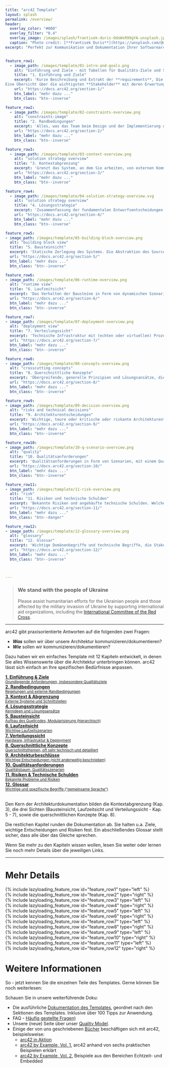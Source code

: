 ```yaml
---
title: "arc42 Template"
layout: splash
permalink: /overview/
header:
  overlay_color: "#000"
  overlay_filter: "0.4"
  overlay_image: /images/splash/frantisek-duris-OdoWsR99gYA-unsplash.jpg
  caption: "Photo credit: [**Frantisek Duris**](https://unsplash.com/@modry_dinosaurus)"
excerpt: "Perfekt zur Kommunikation und Dokumentation Ihrer Softwarearchitektur."


feature_row1:
  - image_path: /images/template/01-intro-and-goals.png
    alt: "Einführung und Ziele - mit Tabellen für Qualitäts-Ziele und Stakeholder"
    title: "1. Einführung und Ziele"
    excerpt: 'Kurze Beschreibung und Extrakt der **requirements**, Die Top3 (bis maximal 5) **Qualitätsziele für die Architektur**, deren Erreichung für die wichtigsten Stakeholder kritisch ist.
Eine Übersicht über die wichtigsten **Stakeholder** mit deren Erwartungen bezüglich der Architektur.'
    url: "https://docs.arc42.org/section-1/"
    btn_label: "mehr dazu ..."
    btn_class: "btn--inverse"

feature_row2:
  - image_path: /images/template/02-constraints-overview.png
    alt: "constraints-image"
    title: "2. Randbedingungen"
    excerpt: 'Alles, was das Team beim Design und der Implementierung der Architektur einschränkt. Diese Einschränkungen sind manchmal auch außerhalb eines Projekts in der gesamten Organisation gültig.'
    url: "https://docs.arc42.org/section-2/"
    btn_label: "mehr dazu ..."
    btn_class: "btn--inverse"    

feature_row3:
  - image_path: /images/template/03-context-overview.png
    alt: "solution strategy overview"
    title: "3. Kontextabgrenzung"
    excerpt: 'Grenzt das System, an dem Sie arbeiten, von externen Kommunikationspartnern (Nachbarsystemen und Benutzern) ab. Spezifiziert die externen Schnittstellen aus Sicht des Business (immer) und aus Sicht der Technologie (optional)'
    url: "https://docs.arc42.org/section-3/"
    btn_label: "mehr dazu ..."
    btn_class: "btn--inverse"    

feature_row4:
  - image_path: /images/template/04-solution-strategy-overview.svg
    alt: "solution strategy overview"
    title: "4. Lösungsstrategie"
    excerpt: 'Zusammenfassung der fundamentalen Entwurfsentscheidungen und Lösungsstrategien für die Gesamtarchitektur. Kann Technologieentscheidungen, Top-Level-Zerlegungsstrategie oder Ansätze zur Erreichung der wesentlichen Qualitätsziele beinhalten, bzw. relevante Organisationsentscheidungen.'
    url: "https://docs.arc42.org/section-4/"
    btn_label: "mehr dazu ..."
    btn_class: "btn--inverse"    

feature_row5:
- image_path: /images/template/05-building-block-overview.png
  alt: "building block view"
  title: "5. Bausteinsicht"
  excerpt: 'Statische Zerlegung des Systems. Die Abstraktion des Sourcecodes, dargestellt als Hierarchie von "White-Boxes" (die wiederum kleinere Black-Boxes beinhalten), bis zu einem angemessenen Detaillierungsgrad.'
  url: "https://docs.arc42.org/section-5/"
  btn_label: "mehr dazu ..."
  btn_class: "btn--inverse"    

feature_row6:
- image_path: /images/template/06-runtime-overview.png
  alt: "runtime view"
  title: "6. Laufzeitsicht"
  excerpt: 'Das Verhalten der Bausteine in Form von dynamischen Szenarien, die die wichtigsten Prozesse oder Features abdecken, Interaktionen an kritischen externen Schnittstellen oder "interessante" interne Abläufe und kritische Ausnahme- oder Fehlerfälle.'
  url: "https://docs.arc42.org/section-6/"
  btn_label: "mehr dazu ..."
  btn_class: "btn--inverse"    

feature_row7:
- image_path: /images/template/07-deployment-overview.png
  alt: "deployment view"
  title: "7. Verteilungssicht"
  excerpt: 'Technische Infrastruktur mit (echten oder virtuellen) Prozessoren, Systemtopologie, und die Abbildung der Software-Bausteine auf diese Infrastruktur.'
  url: "https://docs.arc42.org/section-7/"
  btn_label: "mehr dazu ..."
  btn_class: "btn--inverse"    

feature_row8:
- image_path: /images/template/08-concepts-overview.png
  alt: "crosscutting concepts"
  title: "8. Querschnittliche Konzepte"
  excerpt: 'Übergreifende, generelle Prinzipien und Lösungsansätze, die in vielen Teilen der Architektur einheitlich benutzt werden (→ cross-cutting). Konzepte beziehen sich oft auf **mehrere Bausteine**. Hier findet man Themen wie Domänenmodelle, Architekturmuster und -stile, Regeln zur Nutzung bestimmter Technologiestacks, etc.'
  url: "https://docs.arc42.org/section-8/"
  btn_label: "mehr dazu ..."
  btn_class: "btn--inverse"    

feature_row9:
- image_path: /images/template/09-decision-overview.png
  alt: "risks and technical decisions"
  title: "9. Architekturentscheidungen"
  excerpt: 'Wichtige, teure oder kritische oder riskante Architekturentscheidungen, die zentrale Bedeutung für das Gesamtsystem haben, mit Begründungen für diese Entscheidungen.'
  url: "https://docs.arc42.org/section-9/"
  btn_label: "mehr dazu ..."
  btn_class: "btn--inverse"    

feature_row10:
- image_path: /images/template/10-q-scenario-overview.png
  alt: "quality"
  title: "10. Qualitätsanforderungen"
  excerpt: 'Qualitätsanforderungen in Form von Szenarien, mit einem Qualitätsbaum für den Überblick. Die allerwichtigsten dieser Qualitätsanforderungen sollten schon im Kapitel 1.2. (Qualitätsziele) aufgeführt sein. '
  url: "https://docs.arc42.org/section-10/"
  btn_label: "mehr dazu ..."
  btn_class: "btn--inverse"    

feature_row11:
- image_path: /images/template/11-risk-overview.png
  alt: "risk"
  title: "11. Risiken und technische Schulden"
  excerpt: 'Bekannte Risiken und angehäufte technische Schulden. Welche potentiellen Probleme lauern im und um das System? Über welche Schwächen beklagen sich die Entwicklungsteams?<br><small>Icon von Flaticon.com</small>'
  url: "https://docs.arc42.org/section-11/"
  btn_label: "mehr dazu ..."
  btn_class: "btn--danger"    

feature_row12:
- image_path: /images/template/12-glossary-overview.png
  alt: "glossary"
  title: "12. Glossar"
  excerpt: 'Wichtige Domänenbegriffe und technische Begriffe, die Stakeholder kennen sollten, wenn sie über die Architektur des Systems diskutieren. Manchmal auch Übersetzungstabellen, wenn in einer mehrsprachigen Umgebung gearbeitet wird.'
  url: "https://docs.arc42.org/section-12/"
  btn_label: "mehr dazu ..."
  btn_class: "btn--inverse"    



---
```


<div class="ua-background" markdown="1">

>### We stand with the people of Ukraine <span class="parent"><span class="ua-text"><i class="fas fa-heart children"></i></span><span class="ua-size children"><i class="fas fa-heart beat heart children"></i></span></span>
>
>Please assist humanitarian efforts for the Ukrainian people and those affected by the military invasion of Ukraine by supporting international aid organizations, including the [International Committee of the Red Cross](https://www.icrc.org/en).

</div>

<hr>



arc42 gibt praxisorientierte Antworten auf die folgenden zwei Fragen:

* **_Was_** sollen wir über unsere Architektur kommunizieren/dokumentieren?
* **_Wie_** sollen wir kommunizieren/dokumentieren?

Dazu haben wir ein einfaches Template mit 12 Kapiteln entwickelt, in denen Sie alles Wissenswerte über die Architektur unterbringen können.
arc42 lässt sich einfach an Ihre spezifischen Bedürfnisse anpassen.






<div class="grid-container arc42-architecture">

  <a href="#introduction-goals" class="part introduction-goals">
    <div class="flex column">
      <strong>1. Einführung & Ziele</strong><br>
      <small>Grundlegende Anforderungen, insbesondere Qualitätsziele</small>
    </div>
  </a>

  <a href="#constraints" class="part constraints">
    <div class="flex column">
      <strong>2. Randbedingungen</strong><br>
      <small>Regelungen und externe Randbedingungen</small>
    </div>
  </a>

  <a href="#context-scope" class="part context-scope">
    <div class="flex column">
      <strong>3. Kontext & Abgrenzung</strong><br>
      <small>Externe Systeme und Schnittstellen</small>
    </div>
  </a>

  <a href="#solution-strategy" class="part solution-strategy">
    <div class="flex column">
      <strong>4. Lösungsstrategie</strong><br>
      <small>Kernideen und Lösungsansätze</small>
    </div>
  </a>

  <a href="#building-block-view" class="part building-block-view larger-cell">
    <div class="flex column">
      <strong>5. Bausteinsicht</strong><br>
      <small>Aufbau des Quellcodes, Modularisierung (hierarchisch)</small>
    </div>
  </a>

  <a href="#runtime-view" class="part runtime-view">
    <div class="flex column">
      <strong>6. Laufzeitsicht</strong><br>
      <small>Wichtige Laufzeitszenarien</small>
    </div>
  </a>

  <a href="#deployment-view" class="part deployment-view">
    <div class="flex column">
      <strong>7. Verteilungssicht</strong><br>
      <small>Hardware, Infrastruktur & Deployment</small>
    </div>
  </a>

  <a href="#crosscutting-concepts" class="part crosscutting-concepts larger-cell">
    <div class="flex column">
      <strong>8. Querschnittliche Konzepte</strong><br>
      <small>Querschnittsthemen, oft sehr technisch und detailliert</small>
    </div>
  </a>

  <a href="#architectural-decisions" class="part architectural-decisions">
    <div class="flex column">
      <strong>9. Architekturbeschlüsse</strong><br>
      <small>Wichtige Entscheidungen (nicht anderweitig beschrieben)</small>
    </div>
  </a>

  <a href="#quality-requirements" class="part quality-requirements">
    <div class="flex column">
      <strong>10. Qualitätsanforderungen</strong><br>
      <small>Qualitätsbaum, Qualitätsszenarien</small>
    </div>
  </a>

  <a href="#risks-technical-debt" class="part risks-technical-debt">
    <div class="flex column">
      <strong>11. Risiken & Technische Schulden</strong><br>
      <small>Bekannte Probleme und Risiken</small>
    </div>
  </a>

  <a href="#glossary" class="part glossary">
    <div class="flex column">
      <strong>12. Glossar</strong><br>
      <small>Wichtige und spezifische Begriffe ("gemeinsame Sprache")</small>
    </div>
  </a>

</div>


<br>

Den Kern der Architekturdokumentation bilden die Kontextabgrenzung (Kap. 3), die drei Sichten (Bausteinsicht, Laufzeitsicht und Verteilungssicht - Kap. 5 - 7), sowie die querschnittlichen Konzepte (Kap. 8).

Die restlichen Kapitel runden die Dokumentation ab. Sie halten u.a. Ziele, wichtige Entscheidungen und Risiken fest. Ein abschließendes Glossar stellt sicher, dass alle über das Gleiche sprechen.

Wenn Sie mehr zu den Kapiteln wissen wollen, lesen Sie weiter oder lernen Sie noch mehr Details über die jeweiligen Links.


<hr>

# Mehr Details

<div id="introduction-goals">
  {% include lazyloading_feature_row id="feature_row1" type="left" %}
</div>

<div id="constraints">
  {% include lazyloading_feature_row id="feature_row2" type="right" %}
</div>

<div id="context-scope">
  {% include lazyloading_feature_row id="feature_row3" type="left" %}
</div>

<div id="solution-strategy">
  {% include lazyloading_feature_row id="feature_row4" type="right" %}
</div>

<div id="building-block-view">
  {% include lazyloading_feature_row id="feature_row5" type="left" %}
</div>

<div id="runtime-view">
  {% include lazyloading_feature_row id="feature_row6" type="right" %}
</div>

<div id="deployment-view">
  {% include lazyloading_feature_row id="feature_row7" type="left" %}
</div>

<div id="crosscutting-concepts">
  {% include lazyloading_feature_row id="feature_row8" type="right" %}
</div>

<div id="architectural-decisions">
  {% include lazyloading_feature_row id="feature_row9" type="left" %}
</div>

<div id="quality-requirements">
  {% include lazyloading_feature_row id="feature_row10" type="right" %}
</div>

<div id="risks-technical-debt">
  {% include lazyloading_feature_row id="feature_row11" type="left" %}
</div>

<div id="glossary">
  {% include lazyloading_feature_row id="feature_row12" type="right" %}
</div>


# Weitere Informationen

So - jetzt kennen Sie die einzelnen Teile des Templates. Gerne können Sie noch weiterlesen:

Schauen Sie in unsere weiterführende Doku:

* Die ausführliche [Dokumentation des Templates](https://docs.arc42.org), geordnet nach den Sektionen des Templates.
Inklusive über 100 Tipps zur Anwendung.
* FAQ - [Häufig gestellte Fragen)](https://faq.arc42.org)  
* Unsere (neue) Seite über unser [Quality Model](https://quality.arc42.org).
* Einige der von uns geschriebenen [Bücher](/books) beschäftigen sich mit arc42, beispielsweise:
  * [arc42 in Aktion](/books/#arc42-in-aktion)
  * [arc42 by Example, Vol. 1](/books#arc42-by-example), arc42 anhand von sechs praktischen Beispielen erklärt
  * [arc42 by Example, Vol. 2](/books#arc42-by-example-vol2), Beispiele aus den Bereichen Echtzeit- und Embedded


